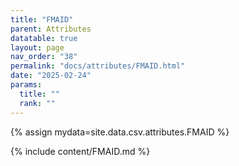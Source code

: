 ```yaml
---
title: "FMAID"
parent: Attributes
datatable: true
layout: page
nav_order: "38"
permalink: "docs/attributes/FMAID.html"
date: "2025-02-24"
params:
  title: ""
  rank: ""
---
```

{% assign mydata=site.data.csv.attributes.FMAID %} 

{% include content/FMAID.md %}
